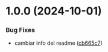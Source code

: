 # 1.0.0 (2024-10-01)


### Bug Fixes

* cambiar info del readme ([cb665c7](https://github.com/leopacheco18/linktic-frontend/commit/cb665c7233b3c2e5f9f31734563811c292b91bda))
